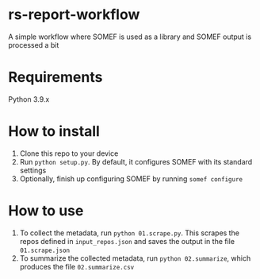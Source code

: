 # rs-report-workflow
A simple workflow where SOMEF is used as a library and SOMEF output is processed a bit

# Requirements
Python 3.9.x

# How to install
1. Clone this repo to your device
2. Run `python setup.py`. By default, it configures SOMEF with its standard settings
3. Optionally, finish up configuring SOMEF by running `somef configure`

# How to use
1. To collect the metadata, run `python 01.scrape.py`. This scrapes the repos defined in `input_repos.json` and saves the output in the file `01.scrape.json`
2. To summarize the collected metadata, run `python 02.summarize`, which produces the file `02.summarize.csv`